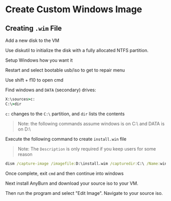 # Create Custom Windows Image

## Creating `.wim` File

Add a new disk to the VM

Use diskutil to initialize the disk with a fully allocated NTFS partition.

Setup Windows how you want it

Restart and select bootable usb/iso to get to repair menu

Use shift + f10 to open cmd

Find windows and `DATA` (secondary) drives:

```cmd
X:\sources>c:
C:\>dir
```

`c:` changes to the `C:\` partition, and `dir` lists the contents

> Note: the following commands assume windows is on C:\ and DATA is on D:\

Execute the following command to create `install.win` file

> Note: The `Description` is only required if you keep users for some reason

```cmd
dism /capture-image /imagefile:D:\install.wim /capturedir:C:\ /Name:windows11 /Description:"Your description"
```

Once complete, exit `cmd` and then continue into windows

Next install AnyBurn and download your source iso to your VM. 

Then run the program and select "Edit Image". Navigate to your source iso.


